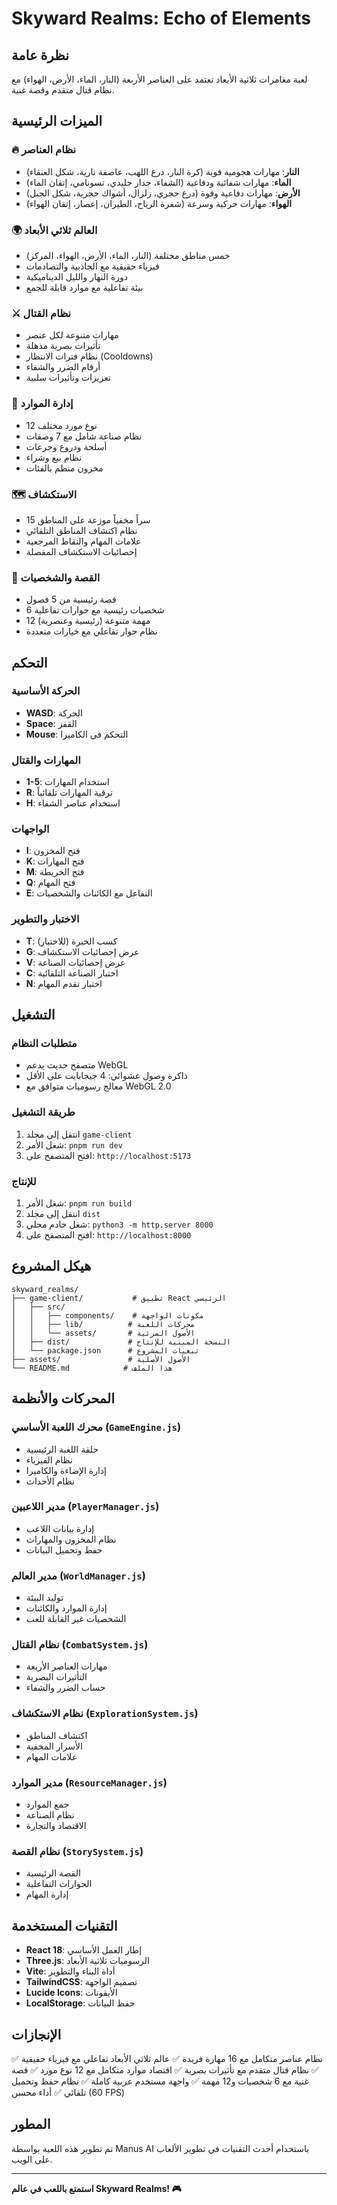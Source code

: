 # Skyward Realms: Echo of Elements

## نظرة عامة
لعبة مغامرات ثلاثية الأبعاد تعتمد على العناصر الأربعة (النار، الماء، الأرض، الهواء) مع نظام قتال متقدم وقصة غنية.

## الميزات الرئيسية

### 🔥 نظام العناصر
- **النار**: مهارات هجومية قوية (كرة النار، درع اللهب، عاصفة نارية، شكل العنقاء)
- **الماء**: مهارات شفائية ودفاعية (الشفاء، جدار جليدي، تسونامي، إتقان الماء)
- **الأرض**: مهارات دفاعية وقوة (درع حجري، زلزال، أشواك حجرية، شكل الجبل)
- **الهواء**: مهارات حركية وسرعة (شفرة الرياح، الطيران، إعصار، إتقان الهواء)

### 🌍 العالم ثلاثي الأبعاد
- خمس مناطق مختلفة (النار، الماء، الأرض، الهواء، المركز)
- فيزياء حقيقية مع الجاذبية والتصادمات
- دورة النهار والليل الديناميكية
- بيئة تفاعلية مع موارد قابلة للجمع

### ⚔️ نظام القتال
- مهارات متنوعة لكل عنصر
- تأثيرات بصرية مذهلة
- نظام فترات الانتظار (Cooldowns)
- أرقام الضرر والشفاء
- تعزيزات وتأثيرات سلبية

### 🎒 إدارة الموارد
- 12 نوع مورد مختلف
- نظام صناعة شامل مع 7 وصفات
- أسلحة ودروع وجرعات
- نظام بيع وشراء
- مخزون منظم بالفئات

### 🗺️ الاستكشاف
- 15 سراً مخفياً موزعة على المناطق
- نظام اكتشاف المناطق التلقائي
- علامات المهام والنقاط المرجعية
- إحصائيات الاستكشاف المفصلة

### 📖 القصة والشخصيات
- قصة رئيسية من 5 فصول
- 6 شخصيات رئيسية مع حوارات تفاعلية
- 12 مهمة متنوعة (رئيسية وعنصرية)
- نظام حوار تفاعلي مع خيارات متعددة

## التحكم

### الحركة الأساسية
- **WASD**: الحركة
- **Space**: القفز
- **Mouse**: التحكم في الكاميرا

### المهارات والقتال
- **1-5**: استخدام المهارات
- **R**: ترقية المهارات تلقائياً
- **H**: استخدام عناصر الشفاء

### الواجهات
- **I**: فتح المخزون
- **K**: فتح المهارات
- **M**: فتح الخريطة
- **Q**: فتح المهام
- **E**: التفاعل مع الكائنات والشخصيات

### الاختبار والتطوير
- **T**: كسب الخبرة (للاختبار)
- **G**: عرض إحصائيات الاستكشاف
- **V**: عرض إحصائيات الصناعة
- **C**: اختبار الصناعة التلقائية
- **N**: اختبار تقدم المهام

## التشغيل

### متطلبات النظام
- متصفح حديث يدعم WebGL
- ذاكرة وصول عشوائي: 4 جيجابايت على الأقل
- معالج رسوميات متوافق مع WebGL 2.0

### طريقة التشغيل
1. انتقل إلى مجلد `game-client`
2. شغل الأمر: `pnpm run dev`
3. افتح المتصفح على: `http://localhost:5173`

### للإنتاج
1. شغل الأمر: `pnpm run build`
2. انتقل إلى مجلد `dist`
3. شغل خادم محلي: `python3 -m http.server 8000`
4. افتح المتصفح على: `http://localhost:8000`

## هيكل المشروع

```
skyward_realms/
├── game-client/           # تطبيق React الرئيسي
│   ├── src/
│   │   ├── components/    # مكونات الواجهة
│   │   ├── lib/          # محركات اللعبة
│   │   └── assets/       # الأصول المرئية
│   ├── dist/             # النسخة المبنية للإنتاج
│   └── package.json      # تبعيات المشروع
├── assets/               # الأصول الأصلية
└── README.md            # هذا الملف
```

## المحركات والأنظمة

### محرك اللعبة الأساسي (`GameEngine.js`)
- حلقة اللعبة الرئيسية
- نظام الفيزياء
- إدارة الإضاءة والكاميرا
- نظام الأحداث

### مدير اللاعبين (`PlayerManager.js`)
- إدارة بيانات اللاعب
- نظام المخزون والمهارات
- حفظ وتحميل البيانات

### مدير العالم (`WorldManager.js`)
- توليد البيئة
- إدارة الموارد والكائنات
- الشخصيات غير القابلة للعب

### نظام القتال (`CombatSystem.js`)
- مهارات العناصر الأربعة
- التأثيرات البصرية
- حساب الضرر والشفاء

### نظام الاستكشاف (`ExplorationSystem.js`)
- اكتشاف المناطق
- الأسرار المخفية
- علامات المهام

### مدير الموارد (`ResourceManager.js`)
- جمع الموارد
- نظام الصناعة
- الاقتصاد والتجارة

### نظام القصة (`StorySystem.js`)
- القصة الرئيسية
- الحوارات التفاعلية
- إدارة المهام

## التقنيات المستخدمة

- **React 18**: إطار العمل الأساسي
- **Three.js**: الرسوميات ثلاثية الأبعاد
- **Vite**: أداة البناء والتطوير
- **TailwindCSS**: تصميم الواجهة
- **Lucide Icons**: الأيقونات
- **LocalStorage**: حفظ البيانات

## الإنجازات

✅ نظام عناصر متكامل مع 16 مهارة فريدة
✅ عالم ثلاثي الأبعاد تفاعلي مع فيزياء حقيقية
✅ نظام قتال متقدم مع تأثيرات بصرية
✅ اقتصاد موارد متكامل مع 12 نوع مورد
✅ قصة غنية مع 6 شخصيات و12 مهمة
✅ واجهة مستخدم عربية كاملة
✅ نظام حفظ وتحميل تلقائي
✅ أداء محسن (60 FPS)

## المطور
تم تطوير هذه اللعبة بواسطة Manus AI باستخدام أحدث التقنيات في تطوير الألعاب على الويب.

---

**استمتع باللعب في عالم Skyward Realms! 🎮**

